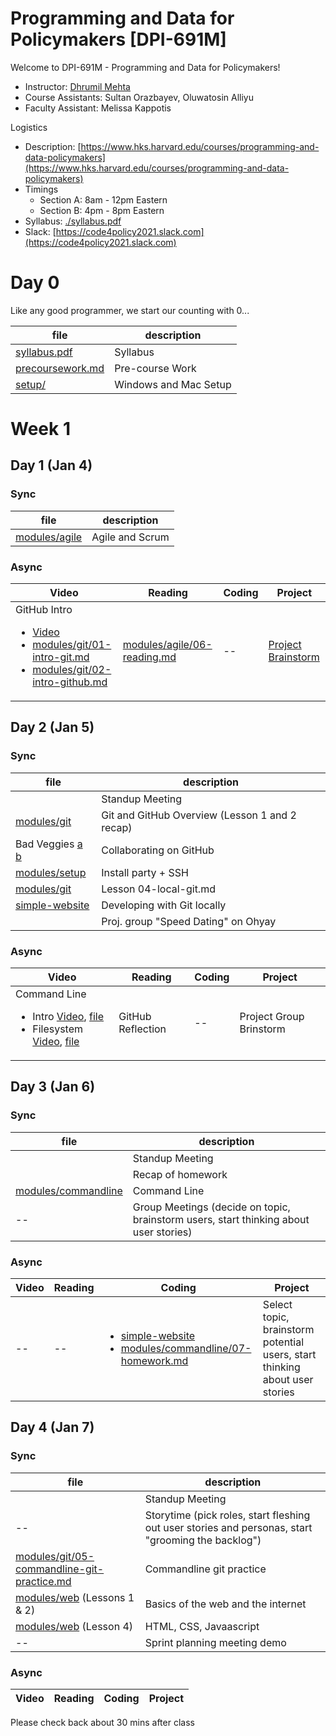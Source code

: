 # Programming and Data for Policymakers [DPI-691M]

Welcome to DPI-691M - Programming and Data for Policymakers!

* Instructor: [Dhrumil Mehta](https://www.hks.harvard.edu/faculty/dhrumil-mehta)
* Course Assistants: Sultan Orazbayev, Oluwatosin Alliyu
* Faculty Assistant: Melissa Kappotis

Logistics

* Description: [https://www.hks.harvard.edu/courses/programming-and-data-policymakers](https://www.hks.harvard.edu/courses/programming-and-data-policymakers)
* Timings
	* Section A: 8am - 12pm Eastern
	* Section B: 4pm - 8pm Eastern 
* Syllabus: [./syllabus.pdf](./syllabus.pdf)
* Slack: [https://code4policy2021.slack.com](https://code4policy2021.slack.com)

# Day 0
Like any good programmer, we start our counting with 0...

file | description
-----|------------
[syllabus.pdf](syllabus.pdf) | Syllabus
[precoursework.md](precoursework.md) | Pre-course Work
[setup/](https://github.com/code4policy/modules/tree/master/setup) | Windows and Mac Setup

# Week 1

## Day 1 (Jan 4)

### Sync

file | description
-----|------------
[modules/agile](https://github.com/code4policy/modules/tree/master/agile) | Agile and Scrum

### Async

Video  | Reading| Coding | Project
-------|-------|-------|-------|
GitHub Intro <ul><li>[Video](https://harvard.hosted.panopto.com/Panopto/Pages/Viewer.aspx?id=811469c4-0c47-4a1d-a0c6-ac9e01501327)</li><li>[modules/git/01-intro-git.md](https://github.com/code4policy/modules/tree/master/git/01-intro-git.md)</li><li>[modules/git/02-intro-github.md](https://github.com/code4policy/modules/tree/master/git/02-intro-github.md)</li></ul> | [modules/agile/06-reading.md](https://github.com/code4policy/modules/tree/master/agile/06-reading.md) | -- | [Project Brainstorm](https://github.com/code4policy/modules/blob/master/finalproject/brainstorm.md)

## Day 2 (Jan 5)

### Sync

file | description
-----|------------
[ ]() | Standup Meeting
[modules/git](https://github.com/code4policy/modules/tree/master/git) | Git and GitHub Overview (Lesson 1 and 2 recap)
Bad Veggies [a](https://github.com/code4policy/bad-veggies-website-section-a) [b](https://github.com/code4policy/bad-veggies-website-section-b) | Collaborating on GitHub
[modules/setup](https://github.com/code4policy/modules/tree/master/setup)	| Install party + SSH
[modules/git](https://github.com/code4policy/modules/tree/master/git) | Lesson 04-local-git.md
[simple-website](https://github.com/code4policy/simple-website) | Developing with Git locally
[ ]() | Proj. group "Speed Dating" on Ohyay

### Async

Video  | Reading| Coding | Project
-------|-------|-------|-------|
Command Line <ul><li>Intro [Video](https://harvard.hosted.panopto.com/Panopto/Pages/Viewer.aspx?id=301dc6aa-8418-4872-ae10-ac9d0065911f), [file](https://github.com/code4policy/modules/blob/master/commandline/01-intro.md)</li><li>Filesystem [Video](https://harvard.hosted.panopto.com/Panopto/Pages/Viewer.aspx?id=543e413a-6664-4ef6-aa83-ac9d00736510), [file](https://github.com/code4policy/modules/blob/master/commandline/02-filesystem.md)</li></ul> | GitHub Reflection | -- | Project Group Brinstorm


## Day 3 (Jan 6)


### Sync

file | description
-----|------------
[ ]() | Standup Meeting
[ ]() | Recap of homework
[modules/commandline](https://github.com/code4policy/modules/tree/master/commandline) | Command Line
-- | Group Meetings (decide on topic, brainstorm users, start thinking about user stories)

### Async

Video  | Reading| Coding | Project
-------|-------|-------|-------|
-- | -- | <ul><li>[simple-website](https://github.com/code4policy/simple-website)</li><li>[modules/commandline/07-homework.md](https://github.com/code4policy/modules/blob/master/commandline/07-homework.md)</li></ul> | Select topic, brainstorm potential users, start thinking about user stories

## Day 4 (Jan 7)


### Sync

file | description
-----|------------
[ ]() | Standup Meeting
-- | Storytime (pick roles, start fleshing out user stories and personas, start "grooming the backlog")
[modules/git/05-commandline-git-practice.md](https://github.com/code4policy/modules/blob/master/git/05-commandline-git-practice.md)| Commandline git practice
[modules/web](https://github.com/code4policy/modules/tree/master/web) (Lessons 1 & 2)| Basics of the web and the internet
[modules/web](https://github.com/code4policy/modules/tree/master/web) (Lesson 4)| HTML, CSS, Javaascript
-- | Sprint planning meeting demo

### Async

Video  | Reading| Coding | Project
-------|-------|-------|-------|
Please check back about 30 mins after class
<!--
-- | Independent research (google, youtube, etc...) and reflection. Strategies for a good:<ul><li>storytime meeting</li><li>sprint planning meeting</li></ul> | -- | Finish storytime. Start sprint planning meeting.-->
